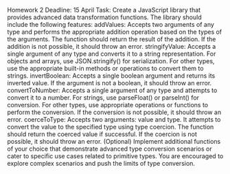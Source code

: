 Homework 2
Deadline: 15 April
Task:
Create a JavaScript library that provides advanced data transformation functions. The library should include the following features:
addValues: Accepts two arguments of any type and performs the appropriate addition operation based on the types of the arguments. The function should return the result of the addition. If the addition is not possible, it should throw an error.
stringifyValue: Accepts a single argument of any type and converts it to a string representation. For objects and arrays, use JSON.stringify() for serialization. For other types, use the appropriate built-in methods or operations to convert them to strings.
invertBoolean: Accepts a single boolean argument and returns its inverted value. If the argument is not a boolean, it should throw an error.
convertToNumber: Accepts a single argument of any type and attempts to convert it to a number. For strings, use parseFloat() or parseInt() for conversion. For other types, use appropriate operations or functions to perform the conversion. If the conversion is not possible, it should throw an error.
coerceToType: Accepts two arguments: value and type. It attempts to convert the value to the specified type using type coercion. The function should return the coerced value if successful. If the coercion is not possible, it should throw an error.
(Optional) Implement additional functions of your choice that demonstrate advanced type conversion scenarios or cater to specific use cases related to primitive types. You are encouraged to explore complex scenarios and push the limits of type conversion.